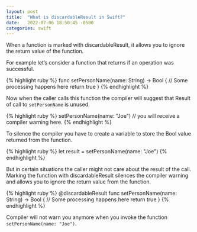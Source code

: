 ```yaml
---
layout: post
title:  "What is discardableResult in Swift?"
date:   2022-07-06 18:50:45 -0500
categories: swift
---
```

When a function is marked with discardableResult, it allows you to ignore the return value of the function.

For example let’s consider a function that returns if an operation was successful.

{% highlight ruby %}
func setPersonName(name: String) -> Bool {
    // Some processing happens here
  return true
}
{% endhighlight %}

Now when the caller calls this function the compiler will suggest that Result of call to `setPersonName` is unused.

{% highlight ruby %}
setPersonName(name: "Joe") // you will receive a compiler warning here.
{% endhighlight %}

To silence the compiler you have to create a variable to store the Bool value returned from the function.

{% highlight ruby %}
let result = setPersonName(name: "Joe")
{% endhighlight %}

But in certain situations the caller might not care about the result of the call. Marking the function with discardableResult silences the compiler warning and allows you to ignore the return value from the function.

{% highlight ruby %}
@discardableResult
func setPersonName(name: String) -> Bool {
  // Some processing happens here
  return true
}
{% endhighlight %}

Compiler will not warn you anymore when you invoke the function `setPersonName(name: "Joe")`.  
